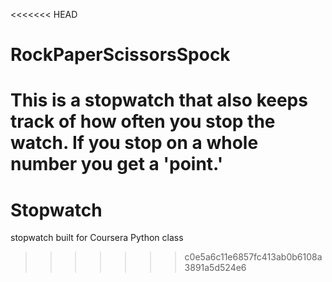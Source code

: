 <<<<<<< HEAD
# RockPaperScissorsSpock
This is a stopwatch that also keeps track of how often you stop the watch.  If you stop on a whole number you get a 'point.'
=======
# Stopwatch
stopwatch built for Coursera Python class
>>>>>>> c0e5a6c11e6857fc413ab0b6108a3891a5d524e6
